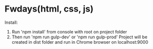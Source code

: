 ﻿# Fwdays(html, css, js)
Install:
1. Run 'npm install' from console with root on project folder
2. Then run 'npm run gulp-dev' or 'npm run gulp-prod'
Project will be created in dist folder and run in Chrome browser on localhost:9000

